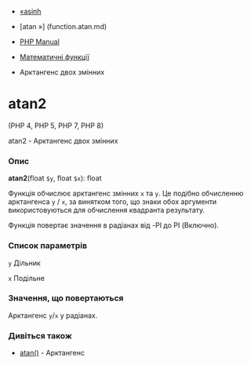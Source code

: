 - [«asinh](function.asinh.md)
- [atan »] (function.atan.md)

- [PHP Manual](index.md)
- [Математичні функції](ref.math.md)
- Арктангенс двох змінних

# atan2

(PHP 4, PHP 5, PHP 7, PHP 8)

atan2 - Арктангенс двох змінних

### Опис

**atan2**(float `$y`, float `$x`): float

Функція обчислює арктангенс змінних `x` та `y`. Це подібно
обчисленню арктангенса `y` / `x`, за винятком того, що знаки обох
аргументи використовуються для обчислення квадранта результату.

Функція повертає значення в радіанах від -PI до PI
(Включно).

### Список параметрів

`y`
Дільник

`x`
Подільне

### Значення, що повертаються

Арктангенс `y`/`x` у радіанах.

### Дивіться також

- [atan()](function.atan.md) - Арктангенс
